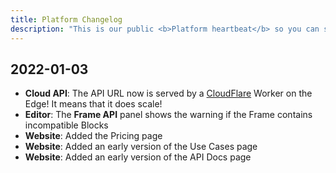 ```yaml
---
title: Platform Changelog
description: "This is our public <b>Platform heartbeat</b> so you can see what's going on:"
---
```



## 2022-01-03

- **Cloud API**: The API URL now is served by a [CloudFlare](https://www.cloudflare.com/) Worker on the Edge! It means that it does scale!
- **Editor**: The **Frame API** panel shows the warning if the Frame contains incompatible Blocks
- **Website**: Added the Pricing page
- **Website**: Added an early version of the Use Cases page
- **Website**: Added an early version of the API Docs page


